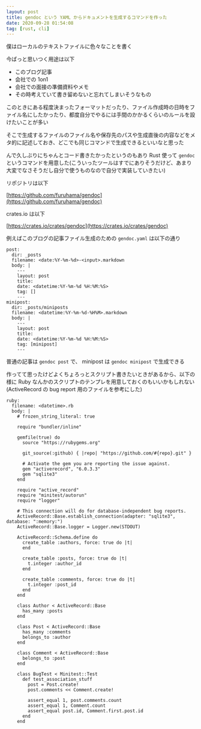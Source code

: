 ```yaml
---
layout: post
title: gendoc という YAML からドキュメントを生成するコマンドを作った
date: 2020-09-28 01:54:08
tag: [rust, cli]
---
```


僕はローカルのテキストファイルに色々なことを書く

今ぱっと思いつく用途は以下

- このブログ記事
- 会社での 1on1
- 会社での面接の準備資料やメモ
- その時考えていて書き留めないと忘れてしまいそうなもの

このときにある程度決まったフォーマットだったり、ファイル作成時の日時をファイル名にしたかったり、都度自分でやるには手間のかかるくらいのルールを設けたいことが多い

そこで生成するファイルのファイル名や保存先のパスや生成直後の内容などをメタ的に記述しておき、どこでも同じコマンドで生成できるといいなと思った

んで久しぶりにちゃんとコード書きたかったというのもあり Rust 使って `gendoc` というコマンドを用意した(こういったツールはすでにありそうだけど、あまり大変でなさそうだし自分で使うものなので自分で実装していきたい)

リポジトリは以下

[https://github.com/furuhama/gendoc](https://github.com/furuhama/gendoc)

crates.io は以下

[https://crates.io/crates/gendoc](https://crates.io/crates/gendoc)

例えばこのブログの記事ファイル生成のための `gendoc.yaml` は以下の通り

```
post:
  dir: _posts
  filename: <date:%Y-%m-%d>-<input>.markdown
  body: |
    ---
    layout: post
    title:
    date: <datetime:%Y-%m-%d %H:%M:%S>
    tag: []
    ---
minipost:
  dir: _posts/miniposts
  filename: <datetime:%Y-%m-%d-%H%M>.markdown
  body: |
    ---
    layout: post
    title:
    date: <datetime:%Y-%m-%d %H:%M:%S>
    tag: [minipost]
    ---
```

普通の記事は `gendoc post` で、 minipost は `gendoc minipost` で生成できる

作ってて思ったけどよくちょろっとスクリプト書きたいときがあるから、以下の様に Ruby なんかのスクリプトのテンプレを用意しておくのもいいかもしれない(ActiveRecord の bug report 用のファイルを参考にした)

```
ruby:
  filename: <datetime>.rb
  body: |
    # frozen_string_literal: true

    require "bundler/inline"

    gemfile(true) do
      source "https://rubygems.org"

      git_source(:github) { |repo| "https://github.com/#{repo}.git" }

      # Activate the gem you are reporting the issue against.
      gem "activerecord", "6.0.3.3"
      gem "sqlite3"
    end

    require "active_record"
    require "minitest/autorun"
    require "logger"

    # This connection will do for database-independent bug reports.
    ActiveRecord::Base.establish_connection(adapter: "sqlite3", database: ":memory:")
    ActiveRecord::Base.logger = Logger.new(STDOUT)

    ActiveRecord::Schema.define do
      create_table :authors, force: true do |t|
      end

      create_table :posts, force: true do |t|
        t.integer :author_id
      end

      create_table :comments, force: true do |t|
        t.integer :post_id
      end
    end

    class Author < ActiveRecord::Base
      has_many :posts
    end

    class Post < ActiveRecord::Base
      has_many :comments
      belongs_to :author
    end

    class Comment < ActiveRecord::Base
      belongs_to :post
    end

    class BugTest < Minitest::Test
      def test_association_stuff
        post = Post.create!
        post.comments << Comment.create!

        assert_equal 1, post.comments.count
        assert_equal 1, Comment.count
        assert_equal post.id, Comment.first.post.id
      end
    end
```
